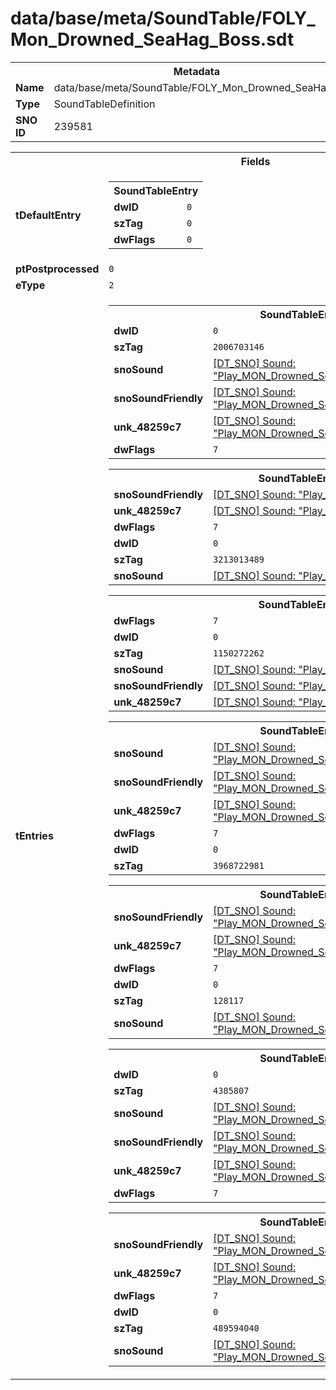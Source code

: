 <h1>data/base/meta/SoundTable/FOLY_Mon_Drowned_SeaHag_Boss.sdt</h1><table><tr><th colspan="100%">Metadata</th></tr><tr><td><b>Name</b></td><td>data/base/meta/SoundTable/FOLY_Mon_Drowned_SeaHag_Boss.sdt</td></tr><tr><td><b>Type</b></td><td>SoundTableDefinition</td></tr><tr><td><b>SNO ID</b></td><td>239581</td></tr></table>

<table><tr><th colspan="100%">Fields</th></tr><tr><td><b>tDefaultEntry</b></td><td><table><tr><th colspan="100%">SoundTableEntry</th></tr><tr><td><b>dwID</b></td><td><code>0</code></td></tr><tr><td><b>szTag</b></td><td><code>0</code></td></tr><tr><td><b>dwFlags</b></td><td><code>0</code></td></tr></table>

</td></tr><tr><td><b>ptPostprocessed</b></td><td><code>0</code></td></tr><tr><td><b>eType</b></td><td><code>2</code></td></tr><tr><td><b>tEntries</b></td><td><table><tr><th colspan="100%">SoundTableEntry</th></tr><tr><td><b>dwID</b></td><td><code>0</code></td></tr><tr><td><b>szTag</b></td><td><code>2006703146</code></td></tr><tr><td><b>snoSound</b></td><td><a href="..\Sound\Play_MON_Drowned_SeaHag_Boss_FOLY_Movement_3P.snd">[DT_SNO] Sound: "Play_MON_Drowned_SeaHag_Boss_FOLY_Movement_3P"</a></td></tr><tr><td><b>snoSoundFriendly</b></td><td><a href="..\Sound\Play_MON_Drowned_SeaHag_Boss_FOLY_Movement_3P.snd">[DT_SNO] Sound: "Play_MON_Drowned_SeaHag_Boss_FOLY_Movement_3P"</a></td></tr><tr><td><b>unk_48259c7</b></td><td><a href="..\Sound\Play_MON_Drowned_SeaHag_Boss_FOLY_Movement_3P.snd">[DT_SNO] Sound: "Play_MON_Drowned_SeaHag_Boss_FOLY_Movement_3P"</a></td></tr><tr><td><b>dwFlags</b></td><td><code>7</code></td></tr></table>


<table><tr><th colspan="100%">SoundTableEntry</th></tr><tr><td><b>snoSoundFriendly</b></td><td><a href="..\Sound\Play_MON_SeaHag_Boss_FS_Walk_3P.snd">[DT_SNO] Sound: "Play_MON_SeaHag_Boss_FS_Walk_3P"</a></td></tr><tr><td><b>unk_48259c7</b></td><td><a href="..\Sound\Play_MON_SeaHag_Boss_FS_Walk_3P.snd">[DT_SNO] Sound: "Play_MON_SeaHag_Boss_FS_Walk_3P"</a></td></tr><tr><td><b>dwFlags</b></td><td><code>7</code></td></tr><tr><td><b>dwID</b></td><td><code>0</code></td></tr><tr><td><b>szTag</b></td><td><code>3213013489</code></td></tr><tr><td><b>snoSound</b></td><td><a href="..\Sound\Play_MON_SeaHag_Boss_FS_Walk_3P.snd">[DT_SNO] Sound: "Play_MON_SeaHag_Boss_FS_Walk_3P"</a></td></tr></table>


<table><tr><th colspan="100%">SoundTableEntry</th></tr><tr><td><b>dwFlags</b></td><td><code>7</code></td></tr><tr><td><b>dwID</b></td><td><code>0</code></td></tr><tr><td><b>szTag</b></td><td><code>1150272262</code></td></tr><tr><td><b>snoSound</b></td><td><a href="..\Sound\Play_MON_SeaHag_Boss_FS_Walk_3P.snd">[DT_SNO] Sound: "Play_MON_SeaHag_Boss_FS_Walk_3P"</a></td></tr><tr><td><b>snoSoundFriendly</b></td><td><a href="..\Sound\Play_MON_SeaHag_Boss_FS_Walk_3P.snd">[DT_SNO] Sound: "Play_MON_SeaHag_Boss_FS_Walk_3P"</a></td></tr><tr><td><b>unk_48259c7</b></td><td><a href="..\Sound\Play_MON_SeaHag_Boss_FS_Walk_3P.snd">[DT_SNO] Sound: "Play_MON_SeaHag_Boss_FS_Walk_3P"</a></td></tr></table>


<table><tr><th colspan="100%">SoundTableEntry</th></tr><tr><td><b>snoSound</b></td><td><a href="..\Sound\Play_MON_Drowned_SeaHag_Boss_FOLY_Movement_3P.snd">[DT_SNO] Sound: "Play_MON_Drowned_SeaHag_Boss_FOLY_Movement_3P"</a></td></tr><tr><td><b>snoSoundFriendly</b></td><td><a href="..\Sound\Play_MON_Drowned_SeaHag_Boss_FOLY_Movement_3P.snd">[DT_SNO] Sound: "Play_MON_Drowned_SeaHag_Boss_FOLY_Movement_3P"</a></td></tr><tr><td><b>unk_48259c7</b></td><td><a href="..\Sound\Play_MON_Drowned_SeaHag_Boss_FOLY_Movement_3P.snd">[DT_SNO] Sound: "Play_MON_Drowned_SeaHag_Boss_FOLY_Movement_3P"</a></td></tr><tr><td><b>dwFlags</b></td><td><code>7</code></td></tr><tr><td><b>dwID</b></td><td><code>0</code></td></tr><tr><td><b>szTag</b></td><td><code>3968722981</code></td></tr></table>


<table><tr><th colspan="100%">SoundTableEntry</th></tr><tr><td><b>snoSoundFriendly</b></td><td><a href="..\Sound\Play_MON_Drowned_SeaHag_Boss_FOLY_Movement_3P.snd">[DT_SNO] Sound: "Play_MON_Drowned_SeaHag_Boss_FOLY_Movement_3P"</a></td></tr><tr><td><b>unk_48259c7</b></td><td><a href="..\Sound\Play_MON_Drowned_SeaHag_Boss_FOLY_Movement_3P.snd">[DT_SNO] Sound: "Play_MON_Drowned_SeaHag_Boss_FOLY_Movement_3P"</a></td></tr><tr><td><b>dwFlags</b></td><td><code>7</code></td></tr><tr><td><b>dwID</b></td><td><code>0</code></td></tr><tr><td><b>szTag</b></td><td><code>128117</code></td></tr><tr><td><b>snoSound</b></td><td><a href="..\Sound\Play_MON_Drowned_SeaHag_Boss_FOLY_Movement_3P.snd">[DT_SNO] Sound: "Play_MON_Drowned_SeaHag_Boss_FOLY_Movement_3P"</a></td></tr></table>


<table><tr><th colspan="100%">SoundTableEntry</th></tr><tr><td><b>dwID</b></td><td><code>0</code></td></tr><tr><td><b>szTag</b></td><td><code>4385807</code></td></tr><tr><td><b>snoSound</b></td><td><a href="..\Sound\Play_MON_Drowned_SeaHag_Boss_FOLY_Movement_3P.snd">[DT_SNO] Sound: "Play_MON_Drowned_SeaHag_Boss_FOLY_Movement_3P"</a></td></tr><tr><td><b>snoSoundFriendly</b></td><td><a href="..\Sound\Play_MON_Drowned_SeaHag_Boss_FOLY_Movement_3P.snd">[DT_SNO] Sound: "Play_MON_Drowned_SeaHag_Boss_FOLY_Movement_3P"</a></td></tr><tr><td><b>unk_48259c7</b></td><td><a href="..\Sound\Play_MON_Drowned_SeaHag_Boss_FOLY_Movement_3P.snd">[DT_SNO] Sound: "Play_MON_Drowned_SeaHag_Boss_FOLY_Movement_3P"</a></td></tr><tr><td><b>dwFlags</b></td><td><code>7</code></td></tr></table>


<table><tr><th colspan="100%">SoundTableEntry</th></tr><tr><td><b>snoSoundFriendly</b></td><td><a href="..\Sound\Play_MON_Drowned_SeaHag_Boss_Attack_Whoosh_3P.snd">[DT_SNO] Sound: "Play_MON_Drowned_SeaHag_Boss_Attack_Whoosh_3P"</a></td></tr><tr><td><b>unk_48259c7</b></td><td><a href="..\Sound\Play_MON_Drowned_SeaHag_Boss_Attack_Whoosh_3P.snd">[DT_SNO] Sound: "Play_MON_Drowned_SeaHag_Boss_Attack_Whoosh_3P"</a></td></tr><tr><td><b>dwFlags</b></td><td><code>7</code></td></tr><tr><td><b>dwID</b></td><td><code>0</code></td></tr><tr><td><b>szTag</b></td><td><code>489594040</code></td></tr><tr><td><b>snoSound</b></td><td><a href="..\Sound\Play_MON_Drowned_SeaHag_Boss_Attack_Whoosh_3P.snd">[DT_SNO] Sound: "Play_MON_Drowned_SeaHag_Boss_Attack_Whoosh_3P"</a></td></tr></table>


</td></tr></table>

